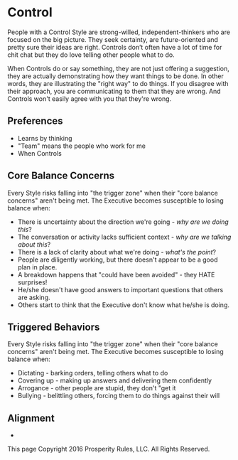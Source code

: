# Control
People with a Control Style are strong-willed, independent-thinkers who are focused on the big picture. They seek certainty, are future-oriented and pretty sure their ideas are right. Controls don’t often have a lot of time for chit chat but they do love telling other people what to do.

When Controls do or say something, they are not just offering a suggestion, they are actually demonstrating how they want things to be done. In other words, they are illustrating the "right way" to do things. If you disagree with their approach, you are communicating to them that they are wrong. And Controls won't easily agree with you that they're wrong.

## Preferences
* Learns by thinking
* "Team" means the people who work for me
* When Controls 

## Core Balance Concerns

Every Style risks falling into "the trigger zone" when their "core balance concerns" aren't being met. The Executive becomes susceptible to losing balance when:
* There is uncertainty about the direction we're going - *why are we doing this*?
* The conversation or activity lacks sufficient context - *why are we talking about this*?
* There is a lack of clarity about what we're doing - *what's the point*?
* People are diligently working, but there doesn't appear to be a good plan in place.
* A breakdown happens that "could have been avoided" - they HATE surprises!
* He/she doesn't have good answers to important questions that others are asking.
* Others start to think that the Executive don't know what he/she is doing.


## Triggered Behaviors
Every Style risks falling into "the trigger zone" when their "core balance concerns" aren't being met. The Executive becomes susceptible to losing balance when:
* Dictating - barking orders, telling others what to do
* Covering up - making up answers and delivering them confidently
* Arrogance - other people are stupid, they don't "get it
* Bullying - belittling others, forcing them to do things against their will


## Alignment

* 


This page Copyright 2016 Prosperity Rules, LLC. All Rights Reserved.